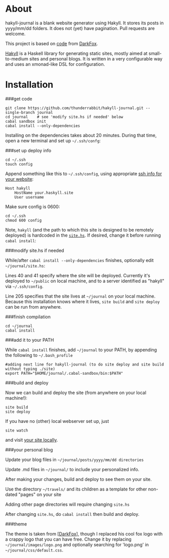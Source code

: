 About
=====

hakyll-journal is a blank website generator using Hakyll.  It stores its posts in yyyy/mm/dd folders.  It does not (yet) have pagination.  Pull requests are welcome.

This project is based on [code] from [DarkFox].

[Hakyll] is a Haskell library for generating static sites, mostly aimed at small-to-medium sites and personal blogs. It is written in a very configurable way and uses an xmonad-like DSL for configuration.

Installation
============


###get code

```
git clone https://github.com/thunderrabbit/hakyll-journal.git --single-branch journal
cd journal    # see 'modify site.hs if needed' below
cabal sandbox init
cabal install --only-dependencies
```

Installing on the dependencies takes about 20 minutes.   During that time, open a new terminal and set up ```~/.ssh/confg```:

###set up deploy info

```
cd ~/.ssh
touch config
```

Append something like this to ```~/.ssh/config```, using appropriate [ssh info for your website](https://encrypted.google.com/search?q=passwordless+login+ssh):

    Host hakyll
        HostName your.haskyll.site
        User username

Make sure config is 0600:

```
cd ~/.ssh
chmod 600 config
```

Note, ```hakyll``` (and the path to which this site is designed to be remotely deployed) is hardcoded in the [```site.hs```](https://github.com/thunderrabbit/hakyll-journal/blob/master/site.hs#L41).  If desired, change it before running ```cabal install```:

###modify site.hs if needed

While/after ```cabal install --only-dependencies``` finishes, optionally edit ```~/journal/site.hs```:

Lines 40 and 41 specify where the site will be deployed.  Currently it's deployed to ```~/public``` on local machine, and to a server identified as "hakyll" via ```~/.ssh/config```.

Line 205 specifies that the site lives at ```~/journal``` on your local machine.  Because this installation knows where it lives, ```site build``` and ```site deploy``` can be run from anywhere.

###finish compilation

```
cd ~/journal
cabal install
```

###add it to your PATH

While ```cabal install``` finishes, add ```~/journal``` to your PATH, by appending the following to ```~/.bash_profile```

    #adding next line for hakyll-journal (to do site deploy and site build without typing ./site)
    export PATH="$HOME/journal/.cabal-sandbox/bin:$PATH"


###build and deploy

Now we can build and deploy the site (from anywhere on your local machine!):

```
site build
site deploy
```

If you have no (other) local webserver set up, just

```
site watch
```

and visit [your site locally](http://localhost:8000).

###your personal blog

Update your blog files in ```~/journal/posts/yyyy/mm/dd directories```

Update .md files in ```~/journal/``` to include your personalized info.

After making your changes, build and deploy to see them on your site.

Use the directory ```~/travels/``` and its children as a template for other non-dated "pages" on your site

Adding other page directories will require changing ```site.hs```

After changing ```site.hs```, do ```cabal install``` then build and deploy.

###theme

The theme is taken from [[DarkFox]], though I replaced his cool fox logo with a crappy logo that you can have free.  Change it by replacing ```~/journal/images/logo.png``` and optionally searching for 'logo.png' in ```~/journal/css/default.css```.


[code]:                 http://hub.darcs.net/DarkFox/DarkFox-blog  "DarkFox's Hakyll blog"
[DarkFox]:              http://blog.darkfox.id.au/                 "DarkFox"
[Hakyll]:               http://jaspervdj.be/hakyll/                "Hakyll"
